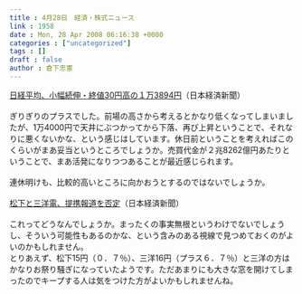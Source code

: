 ```yaml
---
title : 4月28日　経済・株式ニュース
link : 1958
date : Mon, 28 Apr 2008 06:16:38 +0000
categories : ["uncategorized"]
tags : []
draft : false
author : 倉下忠憲
---
```


<A HREF="http://www.nikkei.co.jp/news/main/20080428NT000Y96328042008.html" TARGET="_blank">日経平均、小幅続伸・終値30円高の１万3894円</A>（日本経済新聞）<BR><BR>ぎりぎりのプラスでした。前場の高さから考えるとかなり低くなってしまいましたが、1万4000円で天井にぶつかってから下落、再び上昇ということで、それなりに悪くないかな、という感じはしています。休日前ということを考えればこのくらいがまあ妥当というところでしょうか。売買代金が２兆8262億円あたりということで、まあ活発になりつつあることが最近感じられます。<BR><BR>連休明けも、比較的高いところに向かおうとするのではないでしょうか。<BR><BR><A HREF="http://" TARGET="_blank">松下と三洋電、提携報道を否定</A>（日本経済新聞）<BR><BR>これってどうなんでしょうか。まったくの事実無根というわけでないでしょうし、そういう可能性もあるのかな、という含みのある視線で見つめておくのがよいのかもしれません。<BR>とりあえず、松下15円（０．７％）、三洋16円（プラス６．７％）と三洋の方はかなりお祭り騒ぎになっていたようです。ただあまりにも大きな窓を開けてしまったのでキープする人は気をつけた方がよいかもしれませんね。<br><br>
